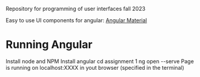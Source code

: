 Repository for programming of user interfaces fall 2023

Easy to use UI components for angular: [Angular Material](https://material.angular.io/)

# Running Angular
Install node and NPM 
Install angular 
cd assignment 1
ng open --serve
Page is running on localhost:XXXX in yout browser (specified in the terminal)

